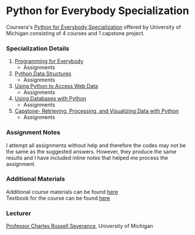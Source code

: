 # Python for Everybody Specialization

Coursera's [Python for Everybody Specialization](https://www.coursera.org/specializations/python?) offered by University of Michigan consisting of 4 courses and 1 capstone project.

### Specialization Details

1. [Programming for Everybody](https://www.coursera.org/learn/python?specialization=python)
    - Assignments
2. [Python Data Structures](https://www.coursera.org/learn/python-data?specialization=python)
    - Assignments
3. [Using Python to Access Web Data](https://www.coursera.org/learn/python-network-data?specialization=python)
    - Assignments
4. [Using Databases with Python](https://www.coursera.org/learn/python-databases?specialization=python)
    - Assignments
5. [Capstone- Retrieving, Processing, and Visualizing Data with Python](https://www.coursera.org/learn/python-data-visualization)
    - Assignments

### Assignment Notes

I attempt all assignments without help and therefore the codes may not be the same as the suggested answers. However, they produce the same results and I have included inline notes that helped me process the assignment.

### Additional Materials

Additional course materials can be found [here](https://www.py4e.com/) </br>
Textbook for the course can be found [here](https://github.com/TheChandaChen/Python_for_Everybody/blob/Assignments/Textbook.pdf)

### Lecturer

[Professor Charles Russell Severance](https://www.coursera.org/instructor/drchuck), University of Michigan
